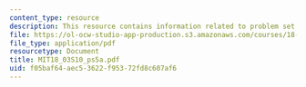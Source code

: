 ```yaml
---
content_type: resource
description: This resource contains information related to problem set 5.
file: https://ol-ocw-studio-app-production.s3.amazonaws.com/courses/18-03-differential-equations-spring-2010/f05baf64aec53622f95372fd8c607af6_MIT18_03S10_ps5a.pdf
file_type: application/pdf
resourcetype: Document
title: MIT18_03S10_ps5a.pdf
uid: f05baf64-aec5-3622-f953-72fd8c607af6
---
```

